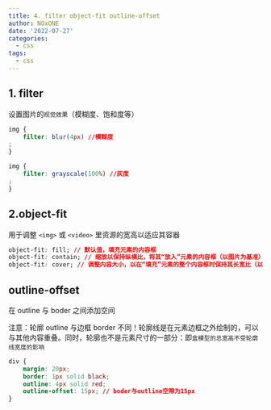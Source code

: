 ```yaml
---
title: 4. filter object-fit outline-offset
author: NOxONE
date: '2022-07-27'
categories:
  - css
tags:
  - css
---
```


## 1. filter

设置图片的`视觉效果`（模糊度、饱和度等）

```css
img {
	filter: blur(4px) //模糊度
;
}

img {
	filter: grayscale(100%) //灰度
;
}
```

## 2.object-fit

用于调整 `<img>` 或 `<video>` 里资源的宽高以适应其容器

```css
object-fit: fill; // 默认值，填充元素的内容框
object-fit: contain; // 缩放以保持纵横比，将其“放入”元素的内容框（以图片为基准）
object-fit: cover; // 调整内容大小，以在“填充”元素的整个内容框时保持其长宽比（以框为基准）
```

## outline-offset

在 outline 与 boder 之间添加空间

注意：轮廓 outline 与边框 border 不同！轮廓线是在元素边框之外绘制的，可以与其他内容重叠。同时，轮廓也不是元素尺寸的一部分：即`盒模型的总宽高不受轮廓线宽度的影响`

```css
div {
	margin: 20px;
	border: 1px solid black;
	outline: 4px solid red;
	outline-offset: 15px; // boder与outline空隙为15px
}
```
